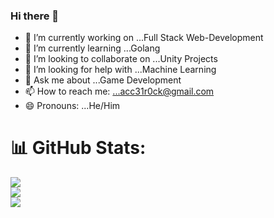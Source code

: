 ### Hi there 👋

- 🔭 I’m currently working on ...Full Stack Web-Development
- 🌱 I’m currently learning ...Golang
- 👯 I’m looking to collaborate on ...Unity Projects
- 🤔 I’m looking for help with ...Machine Learning
- 💬 Ask me about ...Game Development
- 📫 How to reach me: ...acc31r0ck@gmail.com
- 😄 Pronouns: ...He/Him

# 📊 GitHub Stats:
![](https://github-readme-stats.vercel.app/api?username=accelrock14&theme=dark&hide_border=false&include_all_commits=false&count_private=false)<br/>
![](https://github-readme-streak-stats.herokuapp.com/?user=accelrock14&theme=dark&hide_border=false)<br/>
![](https://github-readme-stats.vercel.app/api/top-langs/?username=accelrock14&theme=dark&hide_border=false&include_all_commits=false&count_private=false&layout=compact)
